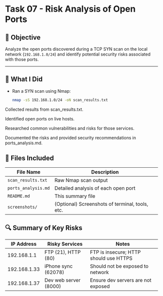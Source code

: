 # Task 07 - Risk Analysis of Open Ports

## 📌 Objective

Analyze the open ports discovered during a TCP SYN scan on the local network (`192.168.1.0/24`) and identify potential security risks associated with those ports.

---

## 🧪 What I Did

- Ran a SYN scan using Nmap:
  ```bash
  nmap -sS 192.168.1.0/24 -oN scan_results.txt
Collected results from scan_results.txt.

Identified open ports on live hosts.

Researched common vulnerabilities and risks for those services.

Documented the risks and provided security recommendations in ports_analysis.md.

## 📂 Files Included

| File Name           | Description                                     |
| ------------------- | ----------------------------------------------- |
| `scan_results.txt`  | Raw Nmap scan output                            |
| `ports_analysis.md` | Detailed analysis of each open port             |
| `README.md`         | This summary file                               |
| `screenshots/`      | (Optional) Screenshots of terminal, tools, etc. |

## 🔍 Summary of Key Risks

| IP Address   | Risky Services        | Notes                                  |
| ------------ | --------------------- | -------------------------------------- |
| 192.168.1.1  | FTP (21), HTTP (80)   | FTP is insecure; HTTP should use HTTPS |
| 192.168.1.33 | iPhone sync (62078)   | Should not be exposed to network       |
| 192.168.1.37 | Dev web server (8000) | Ensure dev servers are not exposed     |

